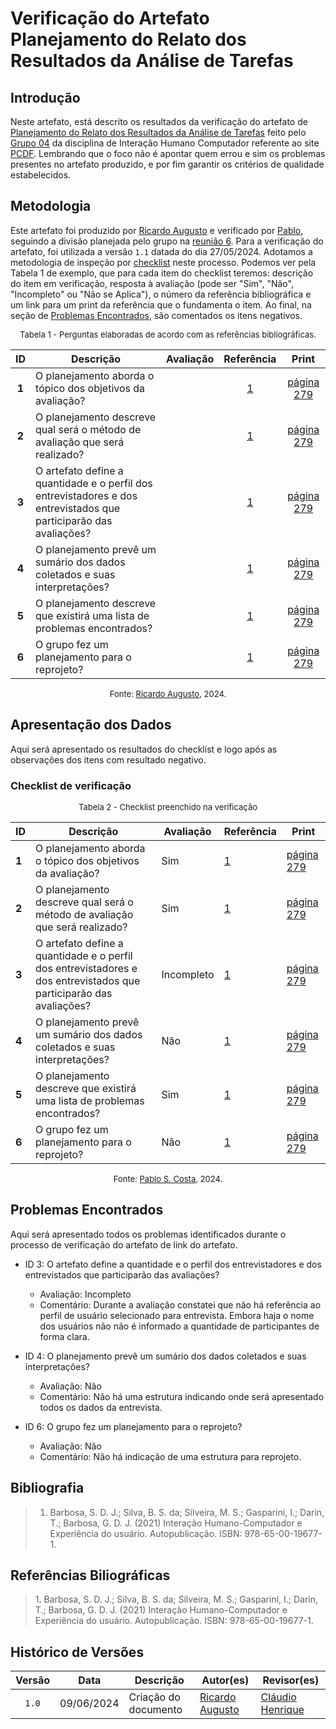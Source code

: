 # Verificação do Artefato Planejamento do Relato dos Resultados da Análise de Tarefas

## Introdução

Neste artefato, está descrito os resultados da verificação do artefato de [Planejamento do Relato dos Resultados da Análise de Tarefas](https://interacao-humano-computador.github.io/2024.1-PCDF/design/Nivel1/analise_tarefas/planejamento_relato/) feito pelo [Grupo 04](https://interacao-humano-computador.github.io/2024.1-PCDF/) da disciplina de Interação Humano Computador referente ao site [PCDF](https://www.pcdf.df.gov.br/). Lembrando que o foco não é apontar quem errou e sim os problemas presentes no artefato produzido, e por fim garantir os critérios de qualidade estabelecidos.

## Metodologia

Este artefato foi produzido por [Ricardo Augusto][RicardoGH] e verificado por [Pablo][PabloGH], seguindo a divisão planejada pelo grupo na [reunião 6](https://interacao-humano-computador.github.io/2024.1-Correios/atas/ata6/). Para a verificação do artefato, foi utilizada a versão `1.1` datada do dia 27/05/2024. Adotamos a metodologia de inspeção por [checklist](#checklist-de-verificacao) neste processo. Podemos ver pela Tabela 1 de exemplo, que para cada item do checklist teremos: descrição do item em verificação, resposta à avaliação (pode ser "Sim", "Não", "Incompleto" ou "Não se Aplica"), o número da referência bibliográfica e um link para um print da referência que o fundamenta o item. Ao final, na seção de [Problemas Encontrados](#problemas-encontrados), são comentados os itens negativos.

<font size="2"><p style="text-align: center">Tabela 1 - Perguntas elaboradas de acordo com as referências bibliográficas.</p></font>

<center>

| ID | Descrição | Avaliação | Referência | Print |
|:--:| --------- | :-------: | :--------: | :---: |
| **1** | O planejamento aborda o tópico dos objetivos da avaliação? |  | <a href="#ref1">1</a> | [página 279](../../../../../assets/prints_verificacao/ricardo/planejrelato1.png) |
| **2** | O planejamento descreve qual será o método de avaliação que será realizado? |  | <a href="#ref1">1</a> | [página 279](../../../../../assets/prints_verificacao/ricardo/planejrelato1.png) |
| **3** | O artefato define a quantidade e o perfil dos entrevistadores e dos entrevistados que participarão das avaliações? |  | <a href="#ref1">1</a> | [página 279](../../../../../assets/prints_verificacao/ricardo/planejrelato1.png) |
| **4** | O planejamento prevê um sumário dos dados coletados e suas interpretações? |  | <a href="#ref1">1</a> | [página 279](../../../../../assets/prints_verificacao/ricardo/planejrelato1.png) |
| **5** | O planejamento descreve que existirá uma lista de problemas encontrados? |  | <a href="#ref1">1</a> | [página 279](../../../../../assets/prints_verificacao/ricardo/planejrelato1.png) |
| **6** | O grupo fez um planejamento para o reprojeto? |  | <a href="#ref1">1</a> | [página 279](../../../../../assets/prints_verificacao/ricardo/planejrelato1.png) |

</center>

<font size="2"><p style="text-align: center">Fonte: [Ricardo Augusto](https://github.com/avmricardo), 2024.</p></font>

## Apresentação dos Dados

Aqui será apresentado os resultados do checklist e logo após as observações dos itens com resultado negativo.

### Checklist de verificação

<font size="2"><p style="text-align: center">Tabela 2 - Checklist preenchido na verificação</p></font>

<center>

| ID | Descrição | Avaliação | Referência | Print |
| --- | --- | --- | --- | --- |
| **1** | O planejamento aborda o tópico dos objetivos da avaliação? | Sim | [1](#ref1) | [página 279](../../../../../assets/prints_verificacao/ricardo/planejrelato1.png) |
| **2** | O planejamento descreve qual será o método de avaliação que será realizado? | Sim | [1](#ref1) | [página 279](../../../../../assets/prints_verificacao/ricardo/planejrelato1.png) |
| **3** | O artefato define a quantidade e o perfil dos entrevistadores e dos entrevistados que participarão das avaliações? | Incompleto | [1](#ref1) | [página 279](../../../../../assets/prints_verificacao/ricardo/planejrelato1.png) |
| **4** | O planejamento prevê um sumário dos dados coletados e suas interpretações? | Não | [1](#ref1) | [página 279](../../../../../assets/prints_verificacao/ricardo/planejrelato1.png) |
| **5** | O planejamento descreve que existirá uma lista de problemas encontrados? | Sim | [1](#ref1) | [página 279](../../../../../assets/prints_verificacao/ricardo/planejrelato1.png) |
| **6** | O grupo fez um planejamento para o reprojeto? | Não | [1](#ref1) | [página 279](../../../../../assets/prints_verificacao/ricardo/planejrelato1.png) |

</center>

<font size="2"><p style="text-align: center">Fonte: [Pablo S. Costa][PabloGH], 2024.</p></font>

## Problemas Encontrados

Aqui será apresentado todos os problemas identificados durante o processo de verificação do artefato de link do artefato.

*   ID 3: O artefato define a quantidade e o perfil dos entrevistadores e dos entrevistados que participarão das avaliações?
    *   Avaliação: Incompleto
    *   Comentário: Durante a avaliação constatei que não há referência ao perfil de usuário selecionado para entrevista. Embora haja o nome dos usuários não não é informado a quantidade de participantes de forma clara.
*   ID 4: O planejamento prevê um sumário dos dados coletados e suas interpretações?
    *   Avaliação: Não
    *   Comentário: Não há uma estrutura indicando onde será apresentado todos os dados da entrevista.
*   ID 6: O grupo fez um planejamento para o reprojeto?
    
    *   Avaliação: Não
    *   Comentário: Não há indicação de uma estrutura para reprojeto.

## Bibliografia

> 1. Barbosa, S. D. J.; Silva, B. S. da; Silveira, M. S.; Gasparini, I.; Darin, T.; Barbosa, G. D. J. (2021) Interação Humano-Computador e Experiência do usuário. Autopublicação. ISBN: 978-65-00-19677-1.

## Referências Biliográficas

> 1<a id="ref1">.</a> Barbosa, S. D. J.; Silva, B. S. da; Silveira, M. S.; Gasparini, I.; Darin, T.; Barbosa, G. D. J. (2021) Interação Humano-Computador e Experiência do usuário. Autopublicação. ISBN: 978-65-00-19677-1.

## Histórico de Versões

| Versão | Data | Descrição | Autor(es) | Revisor(es) |
| :----: | :--: | --------- | ----------- | ------ |
| `1.0`  | 09/06/2024 | Criação do documento |[Ricardo Augusto](https://github.com/avmricardo) | [Cláudio Henrique][ClaudioGH] |

[ClaudioGH]: https://github.com/claudiohsc
[EliasGH]: https://github.com/EliasOliver21
[GabrielBGH]: https://github.com/Bertolazi
[GabrielFGH]: https://github.com/MMcLovin
[PabloGH]: https://github.com/pabloheika
[RicardoGH]: https://www.github.com/avmricardo
